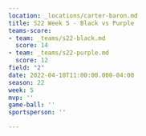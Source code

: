 ```yaml
---
location: _locations/carter-baron.md
title: S22 Week 5 - Black vs Purple
teams-score:
- team: _teams/s22-black.md
  score: 14
- team: _teams/s22-purple.md
  score: 12
field: "2"
date: 2022-04-10T11:00:00.000-04:00
season: 22
week: 5
mvp: ''
game-ball: ''
sportsperson: ''

---
```

